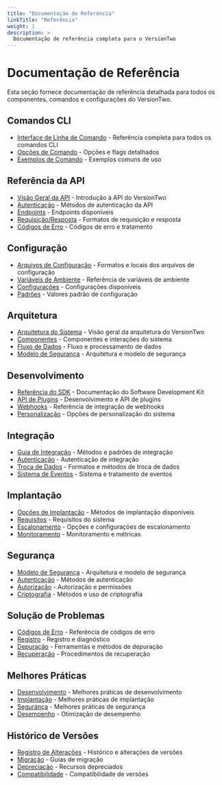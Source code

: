 ```yaml
---
title: "Documentação de Referência"
linkTitle: "Referência"
weight: 1
description: >
  Documentação de referência completa para o VersionTwo
---
```


# Documentação de Referência

Esta seção fornece documentação de referência detalhada para todos os componentes, comandos e configurações do VersionTwo.

## Comandos CLI

- [Interface de Linha de Comando](/reference/cli/) - Referência completa para todos os comandos CLI
- [Opções de Comando](/reference/cli/options/) - Opções e flags detalhados
- [Exemplos de Comando](/reference/cli/examples/) - Exemplos comuns de uso

## Referência da API

- [Visão Geral da API](/reference/api/) - Introdução à API do VersionTwo
- [Autenticação](/reference/api/auth/) - Métodos de autenticação da API
- [Endpoints](/reference/api/endpoints/) - Endpoints disponíveis
- [Requisição/Resposta](/reference/api/requests/) - Formatos de requisição e resposta
- [Códigos de Erro](/reference/api/errors/) - Códigos de erro e tratamento

## Configuração

- [Arquivos de Configuração](/reference/config/) - Formatos e locais dos arquivos de configuração
- [Variáveis de Ambiente](/reference/config/env/) - Referência de variáveis de ambiente
- [Configurações](/reference/config/settings/) - Configurações disponíveis
- [Padrões](/reference/config/defaults/) - Valores padrão de configuração

## Arquitetura

- [Arquitetura do Sistema](/reference/architecture/) - Visão geral da arquitetura do VersionTwo
- [Componentes](/reference/architecture/components/) - Componentes e interações do sistema
- [Fluxo de Dados](/reference/architecture/data-flow/) - Fluxo e processamento de dados
- [Modelo de Segurança](/reference/architecture/security/) - Arquitetura e modelo de segurança

## Desenvolvimento

- [Referência do SDK](/reference/sdk/) - Documentação do Software Development Kit
- [API de Plugins](/reference/sdk/plugins/) - Desenvolvimento e API de plugins
- [Webhooks](/reference/sdk/webhooks/) - Referência de integração de webhooks
- [Personalização](/reference/sdk/customization/) - Opções de personalização do sistema

## Integração

- [Guia de Integração](/reference/integration/) - Métodos e padrões de integração
- [Autenticação](/reference/integration/auth/) - Autenticação de integração
- [Troca de Dados](/reference/integration/data/) - Formatos e métodos de troca de dados
- [Sistema de Eventos](/reference/integration/events/) - Sistema e tratamento de eventos

## Implantação

- [Opções de Implantação](/reference/deployment/) - Métodos de implantação disponíveis
- [Requisitos](/reference/deployment/requirements/) - Requisitos do sistema
- [Escalonamento](/reference/deployment/scaling/) - Opções e configurações de escalonamento
- [Monitoramento](/reference/deployment/monitoring/) - Monitoramento e métricas

## Segurança

- [Modelo de Segurança](/reference/security/) - Arquitetura e modelo de segurança
- [Autenticação](/reference/security/auth/) - Métodos de autenticação
- [Autorização](/reference/security/authz/) - Autorização e permissões
- [Criptografia](/reference/security/encryption/) - Métodos e uso de criptografia

## Solução de Problemas

- [Códigos de Erro](/reference/troubleshooting/errors/) - Referência de códigos de erro
- [Registro](/reference/troubleshooting/logging/) - Registro e diagnóstico
- [Depuração](/reference/troubleshooting/debugging/) - Ferramentas e métodos de depuração
- [Recuperação](/reference/troubleshooting/recovery/) - Procedimentos de recuperação

## Melhores Práticas

- [Desenvolvimento](/reference/best-practices/development/) - Melhores práticas de desenvolvimento
- [Implantação](/reference/best-practices/deployment/) - Melhores práticas de implantação
- [Segurança](/reference/best-practices/security/) - Melhores práticas de segurança
- [Desempenho](/reference/best-practices/performance/) - Otimização de desempenho

## Histórico de Versões

- [Registro de Alterações](/reference/versions/) - Histórico e alterações de versões
- [Migração](/reference/versions/migration/) - Guias de migração
- [Depreciação](/reference/versions/deprecation/) - Recursos depreciados
- [Compatibilidade](/reference/versions/compatibility/) - Compatibilidade de versões 